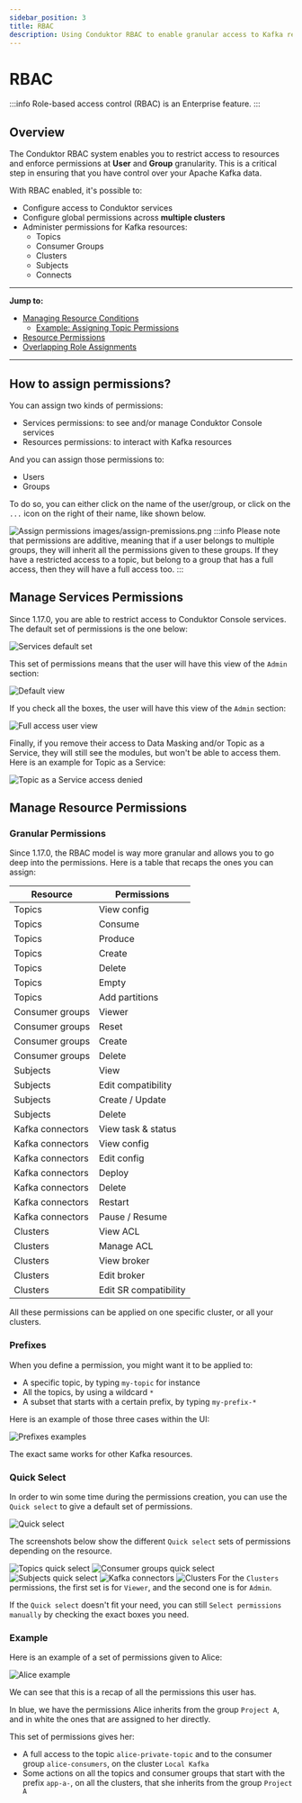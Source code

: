 ```yaml
---
sidebar_position: 3
title: RBAC
description: Using Conduktor RBAC to enable granular access to Kafka resources
---
```


# RBAC

:::info
Role-based access control (RBAC) is an Enterprise feature.
:::

## Overview

The Conduktor RBAC system enables you to restrict access to resources and enforce permissions at **User** and **Group** granularity. This is a critical step in ensuring that you have control over your Apache Kafka data.

With RBAC enabled, it's possible to:
- Configure access to Conduktor services
- Configure global permissions across **multiple clusters**
- Administer permissions for Kafka resources:
   - Topics
   - Consumer Groups
   - Clusters
   - Subjects
   - Connects

---
**Jump to:**
- [Managing Resource Conditions](#manage-resource-permissions)
  - [Example: Assigning Topic Permissions](#example-assigning-topic-permissions)
- [Resource Permissions](#resource-permissions)
- [Overlapping Role Assignments](#overlapping-role-assigments)
---

## How to assign permissions?

You can assign two kinds of permissions:
- Services permissions: to see and/or manage Conduktor Console services
- Resources permissions: to interact with Kafka resources

And you can assign those permissions to:
- Users
- Groups

To do so, you can either click on the name of the user/group, or click on the `...` icon on the right of their name, like shown below.

![Assign permissions](/images/assign-permissions.png)
images/assign-premissions.png
:::info
Please note that permissions are additive, meaning that if a user belongs to multiple groups, they will inherit all the permissions given to these groups.
If they have a restricted access to a topic, but belong to a group that has a full access, then they will have a full access too.
:::

## Manage Services Permissions

Since 1.17.0, you are able to restrict access to Conduktor Console services. The default set of permissions is the one below:

![Services default set](/images/services-default-set.png)

This set of permissions means that the user will have this view of the `Admin` section:

![Default view](/images/bob-no-access.png)

If you check all the boxes, the user will have this view of the `Admin` section:

![Full access user view](/images/alice-full-access.png)

Finally, if you remove their access to Data Masking and/or Topic as a Service, they will still see the modules, but won't be able to access them. Here is an example for Topic as a Service:

![Topic as a Service access denied](/images/taas-access-denied.png)

## Manage Resource Permissions

### Granular Permissions
Since 1.17.0, the RBAC model is way more granular and allows you to go deep into the permissions. Here is a table that recaps the ones you can assign:

| Resource         | Permissions           |
| ---------------- | --------------------- |
| Topics           | View config           |
| Topics           | Consume               |
| Topics           | Produce               |
| Topics           | Create                |
| Topics           | Delete                |
| Topics           | Empty                 |
| Topics           | Add partitions        |
| Consumer groups  | Viewer                |
| Consumer groups  | Reset                 |
| Consumer groups  | Create                |
| Consumer groups  | Delete                |
| Subjects         | View                  |
| Subjects         | Edit compatibility    |
| Subjects         | Create / Update       |
| Subjects         | Delete                |
| Kafka connectors | View task & status    |
| Kafka connectors | View config           |
| Kafka connectors | Edit config           |
| Kafka connectors | Deploy                |
| Kafka connectors | Delete                |
| Kafka connectors | Restart               |
| Kafka connectors | Pause / Resume        |
| Clusters         | View ACL              |
| Clusters         | Manage ACL            |
| Clusters         | View broker           |
| Clusters         | Edit broker           |
| Clusters         | Edit SR compatibility |

All these permissions can be applied on one specific cluster, or all your clusters.

### Prefixes

When you define a permission, you might want it to be applied to:
- A specific topic, by typing `my-topic` for instance
- All the topics, by using a wildcard `*`
- A subset that starts with a certain prefix, by typing `my-prefix-*`

Here is an example of those three cases within the UI:

![Prefixes examples](/images/prefixes-example.png)

The exact same works for other Kafka resources.

### Quick Select

In order to win some time during the permissions creation, you can use the `Quick select` to give a default set of permissions.

![Quick select](/images/quick-select.png)

The screenshots below show the different `Quick select` sets of permissions depending on the resource.

![Topics quick select](/images/topics-quick-select.png)
![Consumer groups quick select](/images/consumer-groups-quick-select.png)
![Subjects quick select](/images/subjects-quick-select.png)
![Kafka connectors](/images/kafka-connectors-quick-select.png)
![Clusters](/images/clusters-quick-select.png)
For the `Clusters` permissions, the first set is for `Viewer`, and the second one is for `Admin`.

If the `Quick select` doesn't fit your need, you can still `Select permissions manually` by checking the exact boxes you need.

### Example

Here is an example of a set of permissions given to Alice:

![Alice example](/images/alice-example.png)

We can see that this is a recap of all the permissions this user has.

In blue, we have the permissions Alice inherits from the group `Project A`, and in white the ones that are assigned to her directly.

This set of permissions gives her:
- A full access to the topic `alice-private-topic` and to the consumer group `alice-consumers`, on the cluster `Local Kafka`
- Some actions on all the topics and consumer groups that start with the prefix `app-a-`, on all the clusters, that she inherits from the group `Project A`

